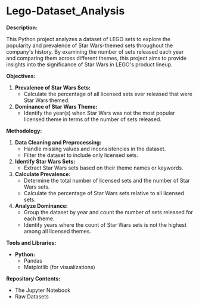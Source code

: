 # Lego-Dataset_Analysis

**Description:**

This Python project analyzes a dataset of LEGO sets to explore the popularity and prevalence of Star Wars-themed sets throughout the company's history. By examining the number of sets released each year and comparing them across different themes, this project aims to provide insights into the significance of Star Wars in LEGO's product lineup.

**Objectives:**

1. **Prevalence of Star Wars Sets:**
   * Calculate the percentage of all licensed sets ever released that were Star Wars themed.
2. **Dominance of Star Wars Theme:**
   * Identify the year(s) when Star Wars was not the most popular licensed theme in terms of the number of sets released.

**Methodology:**

1. **Data Cleaning and Preprocessing:**
   * Handle missing values and inconsistencies in the dataset.
   * Filter the dataset to include only licensed sets.
2. **Identify Star Wars Sets:**
   * Extract Star Wars sets based on their theme names or keywords.
3. **Calculate Prevalence:**
   * Determine the total number of licensed sets and the number of Star Wars sets.
   * Calculate the percentage of Star Wars sets relative to all licensed sets.
4. **Analyze Dominance:**
   * Group the dataset by year and count the number of sets released for each theme.
   * Identify years where the count of Star Wars sets is not the highest among all licensed themes.

**Tools and Libraries:**

* **Python:**
  * Pandas
  * Matplotlib (for visualizations)

**Repository Contents:**
* The Jupyter Notebook
* Raw Datasets
